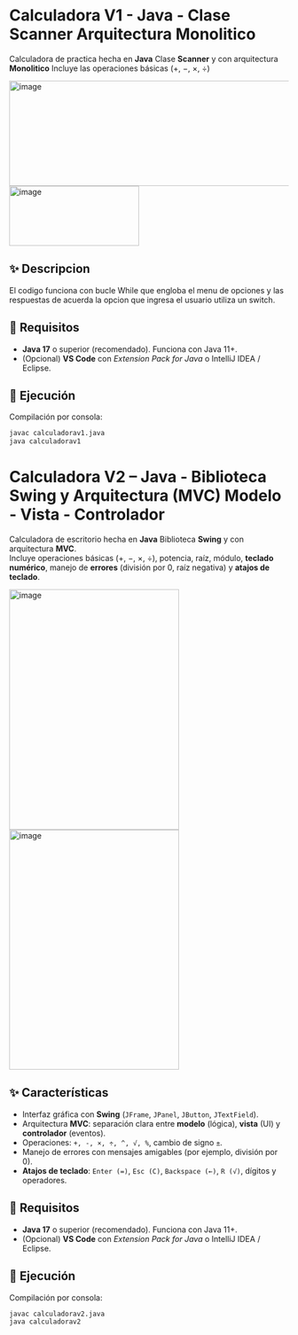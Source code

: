 # Calculadora V1 - Java - Clase Scanner Arquitectura Monolitico 

Calculadora de practica hecha en **Java** Clase **Scanner** y con arquitectura **Monolitico**
Incluye las operaciones básicas (+, −, ×, ÷)

<img width="640" height="190" alt="image" src="https://github.com/user-attachments/assets/400ac44d-79ca-44ad-8374-4ad3aa2df7d9" />
<img width="234" height="108" alt="image" src="https://github.com/user-attachments/assets/0310d120-2bf5-49bb-8ab2-790adfd2886c" />

## ✨ Descripcion

El codigo funciona con bucle While que engloba el menu de opciones y las respuestas de acuerda la opcion que ingresa el usuario utiliza un switch.

## 🧱 Requisitos
- **Java 17** o superior (recomendado). Funciona con Java 11+.
- (Opcional) **VS Code** con *Extension Pack for Java* o IntelliJ IDEA / Eclipse.

## 🚀 Ejecución
Compilación por consola:
```bash
javac calculadorav1.java
java calculadorav1
```

# Calculadora V2 – Java - Biblioteca Swing y Arquitectura (MVC) Modelo - Vista - Controlador

Calculadora de escritorio hecha en **Java** Biblioteca **Swing** y con arquitectura **MVC**.  
Incluye operaciones básicas (+, −, ×, ÷), potencia, raíz, módulo, **teclado numérico**, manejo de **errores** (división por 0, raíz negativa) y **atajos de teclado**.


<img width="306" height="434" alt="image" src="https://github.com/user-attachments/assets/71959628-c703-424a-9587-4e56f1a90ae9" />
<img width="306" height="433" alt="image" src="https://github.com/user-attachments/assets/e5330ebe-7ef2-4333-b02a-d0d30fd5cbd9" />

## ✨ Características
- Interfaz gráfica con **Swing** (`JFrame`, `JPanel`, `JButton`, `JTextField`).
- Arquitectura **MVC**: separación clara entre **modelo** (lógica), **vista** (UI) y **controlador** (eventos).
- Operaciones: `+, -, ×, ÷, ^, √, %`, cambio de signo `±`.
- Manejo de errores con mensajes amigables (por ejemplo, división por 0).
- **Atajos de teclado**: `Enter (=)`, `Esc (C)`, `Backspace (←)`, `R (√)`, dígitos y operadores.

## 🧱 Requisitos
- **Java 17** o superior (recomendado). Funciona con Java 11+.
- (Opcional) **VS Code** con *Extension Pack for Java* o IntelliJ IDEA / Eclipse.

## 🚀 Ejecución
Compilación por consola:
```bash
javac calculadorav2.java
java calculadorav2
